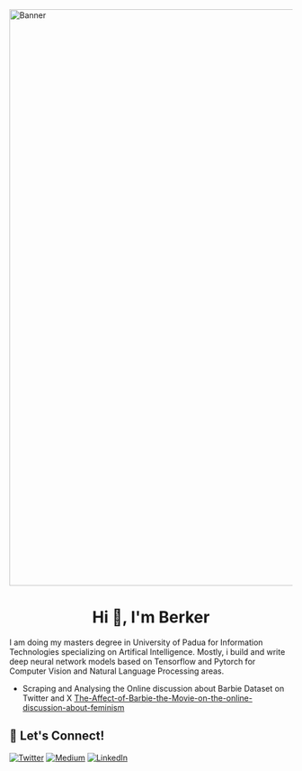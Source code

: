 <img width="1024" alt="Banner" src="https://i.imgur.com/nmy7MH6.png">
<h1 align="center">Hi 👋, I'm Berker</h1>

I am doing my masters degree in University of Padua for Information Technologies specializing on Artifical Intelligence. Mostly, i build and write deep neural network models based on Tensorflow and Pytorch for Computer Vision and Natural Language Processing areas.  

- Scraping and Analysing the Online discussion about Barbie Dataset on Twitter and X [The-Affect-of-Barbie-the-Movie-on-the-online-discussion-about-feminism](https://github.com/berkersenol/The-Affect-of-Barbie-the-Movie-on-the-online-discussion-about-feminism)

## 🔗 Let's Connect!
<a href="https://twitter.com/berker_senol" target="_blank"><img alt="Twitter" src="https://img.shields.io/badge/twitter-%231DA1F2.svg?&style=for-the-badge&logo=twitter&logoColor=white" /></a>
<a href="https://medium.com/@berkersenol" target="_blank"><img alt="Medium" src="https://img.shields.io/badge/medium-%2312100E.svg?&style=for-the-badge&logo=medium&logoColor=white" /></a>
<a href="https://www.linkedin.com/in/berker-senol-1b6b68213/" target="_blank"><img alt="LinkedIn" src="https://img.shields.io/badge/linkedin-%230077B5.svg?&style=for-the-badge&logo=linkedin&logoColor=white" /></a>
